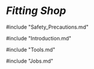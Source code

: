 # ***Fitting Shop***

#include "Safety_Precautions.md"

#include "Introduction.md"

#include "Tools.md"

#include "Jobs.md"
